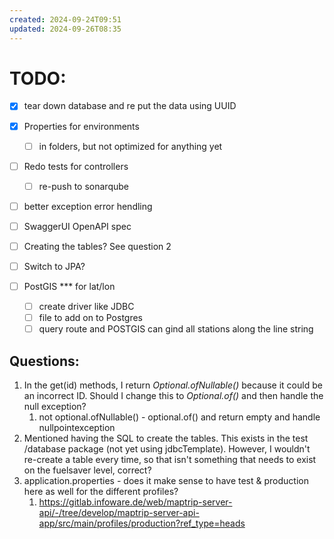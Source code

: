 ```yaml
---
created: 2024-09-24T09:51
updated: 2024-09-26T08:35
---
```

# TODO: 
- [x] tear down database and re put the data using UUID
- [x] Properties for environments 
	- [ ] in folders, but not optimized for anything yet
- [ ] Redo tests for controllers
	- [ ] re-push to sonarqube
- [ ] better exception error hendling

- [ ] SwaggerUI OpenAPI spec 
- [ ] Creating the tables? See question 2
- [ ] Switch to JPA?
- [ ] PostGIS *** for lat/lon
	- [ ] create driver like JDBC 
	- [ ] file to add on to Postgres 
	- [ ] query route and POSTGIS can gind all stations along the line string

## Questions: 
1. In the get(id) methods, I return *Optional.ofNullable()* because it could be an incorrect ID. Should I change this to *Optional.of()* and then handle the null exception? 
	1. not optional.ofNullable() - optional.of() and return empty and handle nullpointexception 
2. Mentioned having the SQL to create the tables. This exists in the test /database package (not yet using jdbcTemplate). However, I wouldn't re-create a table every time, so that isn't something that needs to exist on the fuelsaver level, correct? 
3. application.properties - does it make sense to have test & production here as well for the different profiles? 
	1. https://gitlab.infoware.de/web/maptrip-server-api/-/tree/develop/maptrip-server-api-app/src/main/profiles/production?ref_type=heads
